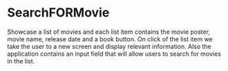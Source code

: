 # SearchFORMovie
Showcase a list of movies and each list item contains the movie poster, movie name, release date and a book button. On click of the list item we take the user to a new screen and display relevant information. Also the application contains an input field that will allow users to search for movies in the list.
